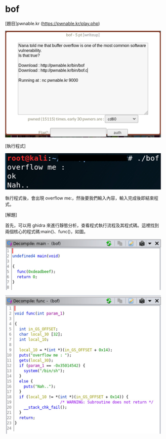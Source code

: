 # bof

[題目]pwnable.kr (https://pwnable.kr/play.php)

![image](https://github.com/PenguinBear-cyber/The-Attack-and-Defense-of-Computer/blob/main/Practice/LAB4/image/bof_topic.jpg)

[執行程式]

![image](https://github.com/PenguinBear-cyber/The-Attack-and-Defense-of-Computer/blob/main/Practice/LAB4/image/bof_run.jpg)

執行程式後，會出現 overflow me:，然後要我們輸入內容，輸入完成後即結束程式。

[解題]

首先，可以用 ghidra 來進行靜態分析，查看程式執行流程及其程式碼。這裡找到兩個核心的程式碼:main()、func()，如圖。

![image](https://github.com/PenguinBear-cyber/The-Attack-and-Defense-of-Computer/blob/main/Practice/LAB4/image/bof_main.jpg)

![image](https://github.com/PenguinBear-cyber/The-Attack-and-Defense-of-Computer/blob/main/Practice/LAB4/image/bof_func.jpg)
